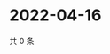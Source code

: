 # 2022-04-16

共 0 条

<!-- BEGIN WEIBO -->
<!-- 最后更新时间 Sat Apr 16 2022 10:50:47 GMT+0800 (China Standard Time) -->

<!-- END WEIBO -->
